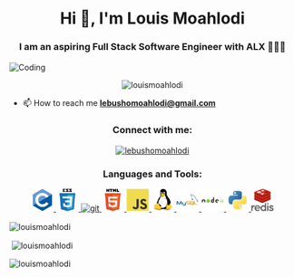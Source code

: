 <h1 align="center">Hi 👋, I'm Louis Moahlodi</h1>
<h3 align="center">I am an aspiring Full Stack Software Engineer with ALX 👨🏾‍💻</h3>
<img align="center" alt="Coding" width="480" height="360" src="https://media.giphy.com/media/qgQUggAC3Pfv687qPC/giphy.gif">

<p align="center"> <img src="https://komarev.com/ghpvc/?username=louismoahlodi&label=Profile%20views&color=0e75b6&style=flat" alt="louismoahlodi" /> </p>

- 📫 How to reach me **lebushomoahlodi@gmail.com**

<h3 align="center">Connect with me:</h3>
<p align="center">
<a href="https://linkedin.com/in/lebushomoahlodi" target="blank"><img align="center" src="https://raw.githubusercontent.com/rahuldkjain/github-profile-readme-generator/master/src/images/icons/Social/linked-in-alt.svg" alt="lebushomoahlodi" height="30" width="40" /></a>
</p>

<h3 align="center">Languages and Tools:</h3>
<p align="center"> <a href="https://www.cprogramming.com/" target="_blank" rel="noreferrer"> <img src="https://raw.githubusercontent.com/devicons/devicon/master/icons/c/c-original.svg" alt="c" width="40" height="40"/> </a> <a href="https://www.w3schools.com/css/" target="_blank" rel="noreferrer"> <img src="https://raw.githubusercontent.com/devicons/devicon/master/icons/css3/css3-original-wordmark.svg" alt="css3" width="40" height="40"/> </a> <a href="https://git-scm.com/" target="_blank" rel="noreferrer"> <img src="https://www.vectorlogo.zone/logos/git-scm/git-scm-icon.svg" alt="git" width="40" height="40"/> </a> <a href="https://www.w3.org/html/" target="_blank" rel="noreferrer"> <img src="https://raw.githubusercontent.com/devicons/devicon/master/icons/html5/html5-original-wordmark.svg" alt="html5" width="40" height="40"/> </a> <a href="https://developer.mozilla.org/en-US/docs/Web/JavaScript" target="_blank" rel="noreferrer"> <img src="https://raw.githubusercontent.com/devicons/devicon/master/icons/javascript/javascript-original.svg" alt="javascript" width="40" height="40"/> </a> <a href="https://www.linux.org/" target="_blank" rel="noreferrer"> <img src="https://raw.githubusercontent.com/devicons/devicon/master/icons/linux/linux-original.svg" alt="linux" width="40" height="40"/> </a> <a href="https://www.mysql.com/" target="_blank" rel="noreferrer"> <img src="https://raw.githubusercontent.com/devicons/devicon/master/icons/mysql/mysql-original-wordmark.svg" alt="mysql" width="40" height="40"/> </a> <a href="https://nodejs.org" target="_blank" rel="noreferrer"> <img src="https://raw.githubusercontent.com/devicons/devicon/master/icons/nodejs/nodejs-original-wordmark.svg" alt="nodejs" width="40" height="40"/> </a> <a href="https://www.python.org" target="_blank" rel="noreferrer"> <img src="https://raw.githubusercontent.com/devicons/devicon/master/icons/python/python-original.svg" alt="python" width="40" height="40"/> </a> <a href="https://redis.io" target="_blank" rel="noreferrer"> <img src="https://raw.githubusercontent.com/devicons/devicon/master/icons/redis/redis-original-wordmark.svg" alt="redis" width="40" height="40"/> </a> </p>

<p><img align="center" src="https://github-readme-stats.vercel.app/api/top-langs?username=louismoahlodi&show_icons=true&locale=en&layout=compact" alt="louismoahlodi" /></p>

<p>&nbsp;<img align="center" src="https://github-readme-stats.vercel.app/api?username=louismoahlodi&show_icons=true&locale=en" alt="louismoahlodi" /></p>

<p><img align="center" src="https://github-readme-streak-stats.herokuapp.com/?user=louismoahlodi&" alt="louismoahlodi" /></p>
